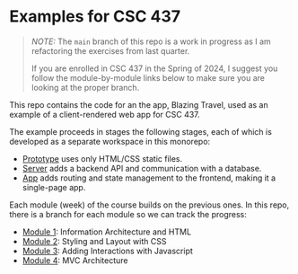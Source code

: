 # Examples for CSC 437

> _NOTE:_ The `main` branch of this repo is a work in progress
> as I am refactoring the exercises from last quarter.
>
> If you are enrolled in CSC 437 in the Spring of 2024, I
> suggest you follow the module-by-module links below to make
> sure you are looking at the proper branch.

This repo contains the code for an the app, Blazing Travel, used
as an example of a client-rendered web app for CSC 437.

The example proceeds in stages the following stages, each of
which is developed as a separate workspace in this monorepo:

- [Prototype](packages/proto/README.md) uses only HTML/CSS
  static files.
- [Server](packages/server/README.md) adds a backend API and
  communication with a database.
- [App](packages/app/README.md) adds routing and state
  management to the frontend, making it a single-page app.

Each module (week) of the course builds on the previous ones. In
this repo, there is a branch for each module so we can track the
progress:

- [Module 1](https://github.com/kubiak-calpoly/csc-437-examples/tree/mod-1):
  Information Architecture and HTML
- [Module 2](https://github.com/kubiak-calpoly/csc-437-examples/tree/mod-2):
  Styling and Layout with CSS
- [Module 3](https://github.com/kubiak-calpoly/csc-437-examples/tree/mod-3):
  Adding Interactions with Javascript
- [Module 4](https://github.com/kubiak-calpoly/csc-437-examples/tree/mod-4):
  MVC Architecture
